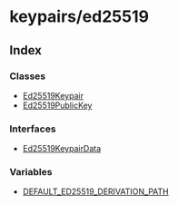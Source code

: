 # keypairs/ed25519

## Index

### Classes

- [Ed25519Keypair](classes/Ed25519Keypair.md)
- [Ed25519PublicKey](classes/Ed25519PublicKey.md)

### Interfaces

- [Ed25519KeypairData](interfaces/Ed25519KeypairData.md)

### Variables

- [DEFAULT\_ED25519\_DERIVATION\_PATH](variables/DEFAULT_ED25519_DERIVATION_PATH.md)
